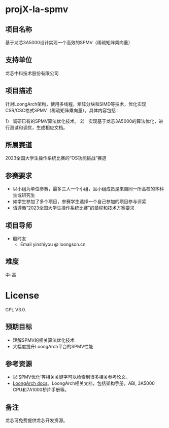 # projX-la-spmv

## 项目名称

基于龙芯3A5000设计实现一个高效的SPMV（稀疏矩阵乘向量）

## 支持单位

龙芯中科技术股份有限公司

## 项目描述

针对LoongArch架构，使用多线程，矩阵分块和SIMD等技术，优化实现CSR/CSC格式SPMV（稀疏矩阵乘向量）。具体内容包括：

1） 调研已有的SPMV算法优化技术。
2） 实现基于龙芯3A5000的算法优化，进行测试和调优，生成相应文档。

## 所属赛道

2023全国大学生操作系统比赛的“OS功能挑战”赛道

## 参赛要求

* 以小组为单位参赛，最多三人一个小组，且小组成员是来自同一所高校的本科生或研究生
* 如学生参加了多个项目，参赛学生选择一个自己参加的项目参与评奖
* 请遵循“2023全国大学生操作系统比赛”的章程和技术方案要求

## 项目导师

* 殷时友
    - Email yinshiyou @ loongson.cn

## 难度

中-高

# License

GPL V3.0.

## 预期目标

* 理解SPMV的相关算法优化技术
* 大幅度提升LoongArch平台的SPMV性能

## 参考资源

* 以‘SPMV优化’等相关关键字可以检索到很多相关参考论文。
* [LoongArch docs](https://github.com/loongson/LoongArch-Documentation)。LoongArch相关文档，包括架构手册，ABI, 3A5000 CPU和7A1000桥片手册等。

## 备注

龙芯可免费提供龙芯开发资源。



